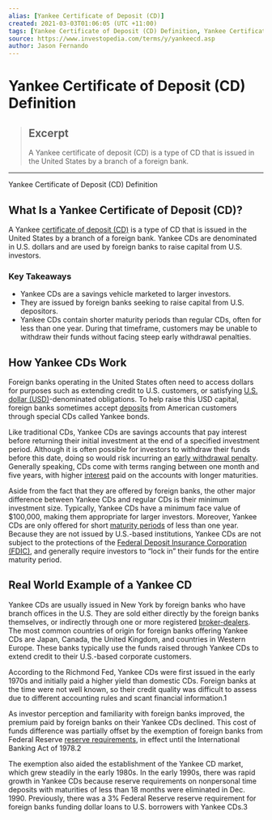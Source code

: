 ```yaml
---
alias: [Yankee Certificate of Deposit (CD)]
created: 2021-03-03T01:06:05 (UTC +11:00)
tags: [Yankee Certificate of Deposit (CD) Definition, Yankee Certificate of Deposit (CD) Definition]
source: https://www.investopedia.com/terms/y/yankeecd.asp
author: Jason Fernando
---
```


# Yankee Certificate of Deposit (CD) Definition

> ## Excerpt
> A Yankee certificate of deposit (CD) is a type of CD that is issued in the United States by a branch of a foreign bank.

---

Yankee Certificate of Deposit (CD) Definition
## What Is a Yankee Certificate of Deposit (CD)?

A Yankee [certificate of deposit (CD)](https://www.investopedia.com/terms/c/certificateofdeposit.asp) is a type of CD that is issued in the United States by a branch of a foreign bank. Yankee CDs are denominated in U.S. dollars and are used by foreign banks to raise capital from U.S. investors.

### Key Takeaways

-   Yankee CDs are a savings vehicle marketed to larger investors.
-   They are issued by foreign banks seeking to raise capital from U.S. depositors.
-   Yankee CDs contain shorter maturity periods than regular CDs, often for less than one year. During that timeframe, customers may be unable to withdraw their funds without facing steep early withdrawal penalties.

## How Yankee CDs Work

Foreign banks operating in the United States often need to access dollars for purposes such as extending credit to U.S. customers, or satisfying [U.S. dollar (USD)](https://www.investopedia.com/terms/u/usd.asp)\-denominated obligations. To help raise this USD capital, foreign banks sometimes accept [deposits](https://www.investopedia.com/terms/d/deposit.asp) from American customers through special CDs called Yankee bonds.

Like traditional CDs, Yankee CDs are savings accounts that pay interest before returning their initial investment at the end of a specified investment period. Although it is often possible for investors to withdraw their funds before this date, doing so would risk incurring an [early withdrawal penalty](https://www.investopedia.com/terms/w/withdrawal-penalty.asp). Generally speaking, CDs come with terms ranging between one month and five years, with higher [interest](https://www.investopedia.com/terms/i/interest.asp) paid on the accounts with longer maturities.

Aside from the fact that they are offered by foreign banks, the other major difference between Yankee CDs and regular CDs is their minimum investment size. Typically, Yankee CDs have a minimum face value of $100,000, making them appropriate for larger investors. Moreover, Yankee CDs are only offered for short [maturity periods](https://www.investopedia.com/terms/m/maturity.asp) of less than one year. Because they are not issued by U.S.-based institutions, Yankee CDs are not subject to the protections of the [Federal Deposit Insurance Corporation (FDIC)](https://www.investopedia.com/terms/f/fdic.asp), and generally require investors to “lock in” their funds for the entire maturity period.

## Real World Example of a Yankee CD

Yankee CDs are usually issued in New York by foreign banks who have branch offices in the U.S. They are sold either directly by the foreign banks themselves, or indirectly through one or more registered [broker-dealers](https://www.investopedia.com/terms/b/broker-dealer.asp). The most common countries of origin for foreign banks offering Yankee CDs are Japan, Canada, the United Kingdom, and countries in Western Europe. These banks typically use the funds raised through Yankee CDs to extend credit to their U.S.-based corporate customers.

According to the Richmond Fed, Yankee CDs were first issued in the early 1970s and initially paid a higher yield than domestic CDs. Foreign banks at the time were not well known, so their credit quality was difficult to assess due to different accounting rules and scant financial information.1

As investor perception and familiarity with foreign banks improved, the premium paid by foreign banks on their Yankee CDs declined. This cost of funds difference was partially offset by the exemption of foreign banks from Federal Reserve [reserve requirements](https://www.investopedia.com/terms/r/requiredreserves.asp), in effect until the International Banking Act of 1978.2

The exemption also aided the establishment of the Yankee CD market, which grew steadily in the early 1980s. In the early 1990s, there was rapid growth in Yankee CDs because reserve requirements on nonpersonal time deposits with maturities of less than 18 months were eliminated in Dec. 1990. Previously, there was a 3% Federal Reserve reserve requirement for foreign banks funding dollar loans to U.S. borrowers with Yankee CDs.3
